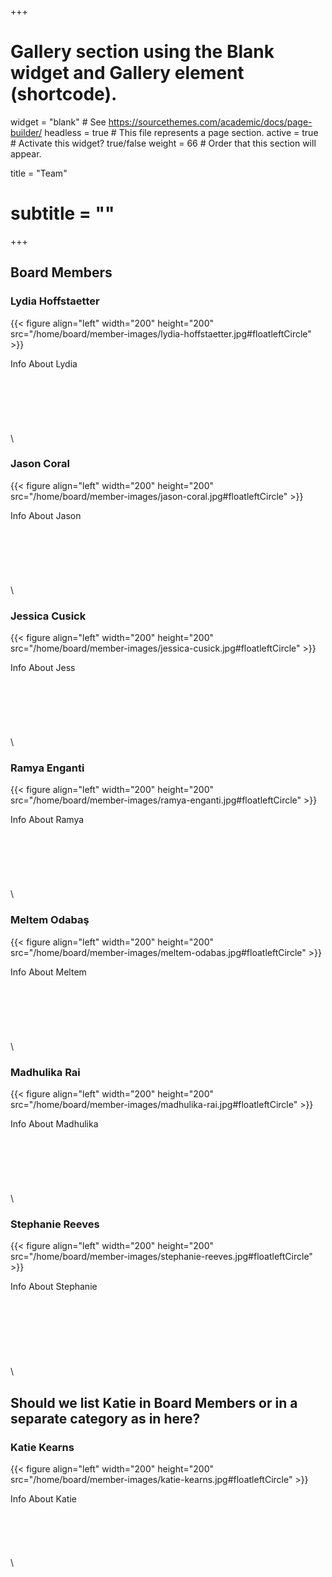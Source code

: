 +++
# Gallery section using the Blank widget and Gallery element (shortcode).
widget = "blank"  # See https://sourcethemes.com/academic/docs/page-builder/
headless = true  # This file represents a page section.
active = true  # Activate this widget? true/false
weight = 66  # Order that this section will appear.

title = "Team"
# subtitle = ""
+++

## Board Members

### Lydia Hoffstaetter

{{< figure align="left" width="200" height="200" src="/home/board/member-images/lydia-hoffstaetter.jpg#floatleftCircle"  >}}

Info About Lydia \
  \
  \
  \
  \
  \
  \
  \  
### Jason Coral
{{<  figure align="left" width="200" height="200" src="/home/board/member-images/jason-coral.jpg#floatleftCircle"  >}}

Info About Jason \
  \
  \
  \
  \
  \
  \
  \
### Jessica Cusick
{{< figure align="left" width="200" height="200" src="/home/board/member-images/jessica-cusick.jpg#floatleftCircle" >}}

Info About Jess \
  \
  \
  \
  \
  \
  \
  \
### Ramya Enganti
{{< figure align="left" width="200" height="200" src="/home/board/member-images/ramya-enganti.jpg#floatleftCircle" >}}

Info About Ramya \
  \
  \
  \
  \
  \
  \
  \
### Meltem Odabaş
{{< figure align="left" width="200" height="200" src="/home/board/member-images/meltem-odabas.jpg#floatleftCircle"  >}}

Info About Meltem \
  \
  \
  \
  \
  \
  \
  \
### Madhulika Rai
{{< figure align="left" width="200" height="200" src="/home/board/member-images/madhulika-rai.jpg#floatleftCircle" >}}

Info About Madhulika \
  \
  \
  \
  \
  \
  \
  \
### Stephanie Reeves
{{< figure align="left" width="200" height="200" src="/home/board/member-images/stephanie-reeves.jpg#floatleftCircle" >}}

Info About Stephanie \
  \
  \
  \
  \
  \
  \
  \
  \
## Should we list Katie in Board Members or in a separate category as in here?

### Katie Kearns
{{< figure align="left" width="200" height="200" src="/home/board/member-images/katie-kearns.jpg#floatleftCircle" >}}

Info About Katie \
  \
  \
  \
  \
  \
  \
